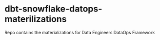 # dbt-snowflake-datops-materilizations
Repo contains the materializations for Data Engineers DataOps Framework
